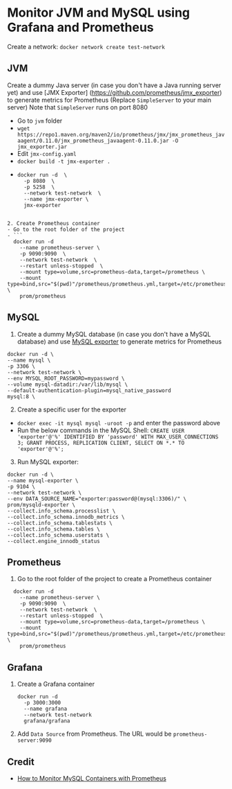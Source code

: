# Monitor JVM and MySQL using Grafana and Prometheus

Create a network: `docker network create test-network`

## JVM

Create a dummy Java server (in case you don't have a Java running server yet) and use [JMX Exporter] (https://github.com/prometheus/jmx_exporter) to generate metrics for Prometheus (Replace `SimpleServer` to your main server)
  Note that `SimpleServer` runs on port 8080

  - Go to `jvm` folder
  - `wget https://repo1.maven.org/maven2/io/prometheus/jmx/jmx_prometheus_javaagent/0.11.0/jmx_prometheus_javaagent-0.11.0.jar -O jmx_exporter.jar`
  - Edit `jmx-config.yaml`
  - `docker build -t jmx-exporter .`
  - ```
    docker run -d  \
      -p 8080  \
      -p 5258  \
      --network test-network  \
      --name jmx-exporter \
      jmx-exporter
  ```

2. Create Prometheus container
  - Go to the root folder of the project
  - ```
    docker run -d
      --name prometheus-server \
      -p 9090:9090  \
      --network test-network  \
      --restart unless-stopped  \
      --mount type=volume,src=prometheus-data,target=/prometheus \
      --mount type=bind,src="$(pwd)"/prometheus/prometheus.yml,target=/etc/prometheus/prometheus.yml  \
      prom/prometheus
  ```


## MySQL

1. Create a dummy MySQL database (in case you don't have a MySQL database) and use [MySQL exporter](https://github.com/prometheus/mysqld_exporter) to generate metrics for Prometheus

  ```
  docker run -d \
  --name mysql \
  -p 3306 \
  --network test-network \
  --env MYSQL_ROOT_PASSWORD=mypassword \
  --volume mysql-datadir:/var/lib/mysql \
  --default-authentication-plugin=mysql_native_password
  mysql:8 \

  ```

2. Create a specific user for the exporter
  - `docker exec -it mysql mysql -uroot -p` and enter the password above
  - Run the below commands in the MySQL Shell:
    ``
      CREATE USER 'exporter'@'%' IDENTIFIED BY 'password' WITH MAX_USER_CONNECTIONS 3;
      GRANT PROCESS, REPLICATION CLIENT, SELECT ON *.* TO 'exporter'@'%';
    ``

3. Run MySQL exporter:
  ```
  docker run -d \
  --name mysql-exporter \
  -p 9104 \
  --network test-network \
  --env DATA_SOURCE_NAME="exporter:password@(mysql:3306)/" \
  prom/mysqld-exporter \
  --collect.info_schema.processlist \
  --collect.info_schema.innodb_metrics \
  --collect.info_schema.tablestats \
  --collect.info_schema.tables \
  --collect.info_schema.userstats \
  --collect.engine_innodb_status
  ```

## Prometheus
1. Go to the root folder of the project to create a Prometheus container
  ```
    docker run -d
      --name prometheus-server \
      -p 9090:9090  \
      --network test-network  \
      --restart unless-stopped  \
      --mount type=volume,src=prometheus-data,target=/prometheus \
      --mount type=bind,src="$(pwd)"/prometheus/prometheus.yml,target=/etc/prometheus/prometheus.yml  \
      prom/prometheus
  ```

## Grafana
1.  Create a Grafana container
    ```
    docker run -d
      -p 3000:3000
      --name grafana
      --network test-network
      grafana/grafana
    ```

2. Add `Data Source` from Prometheus. The URL would be `prometheus-server:9090`


## Credit
- [How to Monitor MySQL Containers with Prometheus](https://severalnines.com/blog/mysql-docker-how-monitor-mysql-containers-prometheus-part-1-deployment-standalone-and-swarm)
